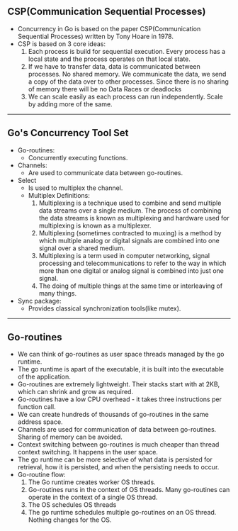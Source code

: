 ## CSP(Communication Sequential Processes)
- Concurrency in Go is based on the paper CSP(Communication Sequential Processes) written by Tony Hoare in 1978.
- CSP is based on 3 core ideas:
    1. Each process is build for sequential execution. Every process has a local state and the process operates on that local state.
    2. If we have to transfer data, data is communicated between processes. No shared memory. We communicate the data, we send a copy of the data over to other processes. Since there is no sharing of memory there will be no Data Races or deadlocks
    3. We can scale easily as each process can run independently. Scale by adding more of the same.
---

## Go's Concurrency Tool Set
- Go-routines:
  - Concurrently executing functions.
- Channels:
  - Are used to communicate data between go-routines.
- Select
  - Is used to multiplex the channel.
  - Multiplex Definitions:
    1. Multiplexing is a technique used to combine and send multiple data streams over a single medium. The process of combining the data streams is known as multiplexing and hardware used for multiplexing is known as a multiplexer.
    2. Multiplexing (sometimes contracted to muxing) is a method by which multiple analog or digital signals are combined into one signal over a shared medium.
    3. Multiplexing is a term used in computer networking, signal processing and telecommunications to refer to the way in which more than one digital or analog signal is combined into just one signal.
    4. The doing of multiple things at the same time or interleaving of many things.
- Sync package:
  - Provides classical synchronization tools(like mutex).
---

## Go-routines
- We can think of go-routines as user space threads managed by the go runtime.
- The go runtime is apart of the executable, it is built into the executable of the application.
- Go-routines are extremely lightweight. Their stacks start with at 2KB, which can shrink and grow as required.
- Go-routines have a low CPU overhead - it takes three instructions per function call.
- We can create hundreds of thousands of go-routines in the same address space.
- Channels are used for communication of data between go-routines. Sharing of memory can be avoided.
- Context switching between go-routines is much cheaper than thread context switching. It happens in the user space.
- The go runtime can be more selective of what data is persisted for retrieval, how it is persisted, and when the persisting needs to occur.
- Go-routine flow:
    1. The Go runtime creates worker OS threads.
    2. Go-routines runs in the context of OS threads. Many go-routines can operate in the context of a single OS thread.
    3. The OS schedules OS threads
    4. The go runtime schedules multiple go-routines on an OS thread. Nothing changes for the OS.